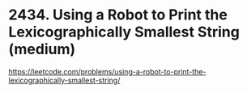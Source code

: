 # 2434. Using a Robot to Print the Lexicographically Smallest String (medium)

https://leetcode.com/problems/using-a-robot-to-print-the-lexicographically-smallest-string/
